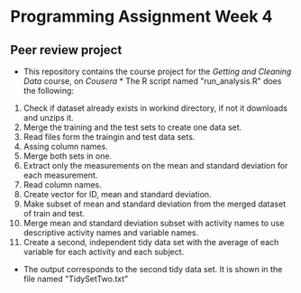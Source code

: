 # **Programming Assignment Week 4**
## Peer review project
* This repository contains the course project for the _Getting and Cleaning Data_ course, on _Cousera_ *
The R script named "run_analysis.R" does the following:
1. Check if dataset already exists in workind directory, if not it downloads and unzips it.
2. Merge the training and the test sets to create one data set.
  1. Read files form the traingin and test data sets.
  2. Assing column names.
  3. Merge both sets in one.
3. Extract only the measurements on the mean and standard deviation for each measurement.
  1. Read column names.
  2. Create vector for ID, mean and standard deviation.
  3. Make subset of mean and standard deviation from the merged dataset of train and test. 
4. Merge mean and standard deviation subset with activity names to use descriptive activity names and variable names. 
5. Create a second, independent tidy data set with the average of each variable for each activity and each subject.
* The output corresponds to the second tidy data set. It is shown in the file named "TidySetTwo.txt"
